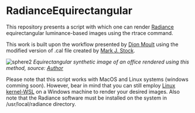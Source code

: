 # RadianceEquirectangular
This repository presents a script with which one can render [Radiance](https://www.radiance-online.org) equirectangular luminance-based images using the rtrace command.

This work is built upon the workflow presented by [Dion Moult](https://thinkmoult.com/create-360-vr-panoramas-with-radiance.html) using the modified version of .cal file created by [Mark J. Stock](http://markjstock.org/).


![sphere2](https://user-images.githubusercontent.com/47574645/140939877-2a10de78-d97a-4a97-a885-effacf5d4054.jpg)
*Equirectangular synthetic image of an office rendered using this method, source: [Author](https://github.com/maqorbani)*

Please note that this script works with MacOS and Linux systems (windows comming soon). However, bear in mind that you can still employ [Linux kernel-WSL](https://docs.microsoft.com/en-us/windows/wsl/install) on a Windows machine to render your desired images.
Also note that the Radiance software must be installed on the system in /usr/local/radiance directory.
